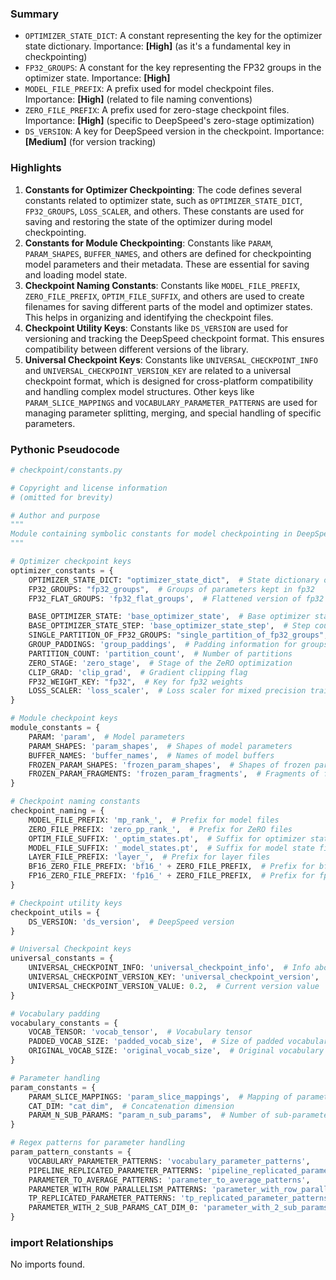 

### Summary



* `OPTIMIZER_STATE_DICT`: A constant representing the key for the optimizer state dictionary. Importance: **[High]** (as it's a fundamental key in checkpointing)
* `FP32_GROUPS`: A constant for the key representing the FP32 groups in the optimizer state. Importance: **[High]**
* `MODEL_FILE_PREFIX`: A prefix used for model checkpoint files. Importance: **[High]** (related to file naming conventions)
* `ZERO_FILE_PREFIX`: A prefix used for zero-stage checkpoint files. Importance: **[High]** (specific to DeepSpeed's zero-stage optimization)
* `DS_VERSION`: A key for DeepSpeed version in the checkpoint. Importance: **[Medium]** (for version tracking)

### Highlights



1. **Constants for Optimizer Checkpointing**: The code defines several constants related to optimizer state, such as `OPTIMIZER_STATE_DICT`, `FP32_GROUPS`, `LOSS_SCALER`, and others. These constants are used for saving and restoring the state of the optimizer during model checkpointing.
2. **Constants for Module Checkpointing**: Constants like `PARAM`, `PARAM_SHAPES`, `BUFFER_NAMES`, and others are defined for checkpointing model parameters and their metadata. These are essential for saving and loading model state.
3. **Checkpoint Naming Constants**: Constants like `MODEL_FILE_PREFIX`, `ZERO_FILE_PREFIX`, `OPTIM_FILE_SUFFIX`, and others are used to create filenames for saving different parts of the model and optimizer states. This helps in organizing and identifying the checkpoint files.
4. **Checkpoint Utility Keys**: Constants like `DS_VERSION` are used for versioning and tracking the DeepSpeed checkpoint format. This ensures compatibility between different versions of the library.
5. **Universal Checkpoint Keys**: Constants like `UNIVERSAL_CHECKPOINT_INFO` and `UNIVERSAL_CHECKPOINT_VERSION_KEY` are related to a universal checkpoint format, which is designed for cross-platform compatibility and handling complex model structures. Other keys like `PARAM_SLICE_MAPPINGS` and `VOCABULARY_PARAMETER_PATTERNS` are used for managing parameter splitting, merging, and special handling of specific parameters.

### Pythonic Pseudocode

```python
# checkpoint/constants.py

# Copyright and license information
# (omitted for brevity)

# Author and purpose
"""
Module containing symbolic constants for model checkpointing in DeepSpeed.
"""

# Optimizer checkpoint keys
optimizer_constants = {
    OPTIMIZER_STATE_DICT: "optimizer_state_dict",  # State dictionary of the optimizer
    FP32_GROUPS: "fp32_groups",  # Groups of parameters kept in fp32
    FP32_FLAT_GROUPS: 'fp32_flat_groups',  # Flattened version of fp32 groups

    BASE_OPTIMIZER_STATE: 'base_optimizer_state',  # Base optimizer state
    BASE_OPTIMIZER_STATE_STEP: 'base_optimizer_state_step',  # Step count in base optimizer state
    SINGLE_PARTITION_OF_FP32_GROUPS: "single_partition_of_fp32_groups",  # Single partition of fp32 groups
    GROUP_PADDINGS: 'group_paddings',  # Padding information for groups
    PARTITION_COUNT: 'partition_count',  # Number of partitions
    ZERO_STAGE: 'zero_stage',  # Stage of the ZeRO optimization
    CLIP_GRAD: 'clip_grad',  # Gradient clipping flag
    FP32_WEIGHT_KEY: "fp32",  # Key for fp32 weights
    LOSS_SCALER: 'loss_scaler',  # Loss scaler for mixed precision training
}

# Module checkpoint keys
module_constants = {
    PARAM: 'param',  # Model parameters
    PARAM_SHAPES: 'param_shapes',  # Shapes of model parameters
    BUFFER_NAMES: 'buffer_names',  # Names of model buffers
    FROZEN_PARAM_SHAPES: 'frozen_param_shapes',  # Shapes of frozen parameters
    FROZEN_PARAM_FRAGMENTS: 'frozen_param_fragments',  # Fragments of frozen parameters
}

# Checkpoint naming constants
checkpoint_naming = {
    MODEL_FILE_PREFIX: 'mp_rank_',  # Prefix for model files
    ZERO_FILE_PREFIX: 'zero_pp_rank_',  # Prefix for ZeRO files
    OPTIM_FILE_SUFFIX: '_optim_states.pt',  # Suffix for optimizer state files
    MODEL_FILE_SUFFIX: '_model_states.pt',  # Suffix for model state files
    LAYER_FILE_PREFIX: 'layer_',  # Prefix for layer files
    BF16_ZERO_FILE_PREFIX: 'bf16_' + ZERO_FILE_PREFIX,  # Prefix for bf16 ZeRO files
    FP16_ZERO_FILE_PREFIX: 'fp16_' + ZERO_FILE_PREFIX,  # Prefix for fp16 ZeRO files
}

# Checkpoint utility keys
checkpoint_utils = {
    DS_VERSION: 'ds_version',  # DeepSpeed version
}

# Universal Checkpoint keys
universal_constants = {
    UNIVERSAL_CHECKPOINT_INFO: 'universal_checkpoint_info',  # Info about the universal checkpoint
    UNIVERSAL_CHECKPOINT_VERSION_KEY: 'universal_checkpoint_version',  # Version key
    UNIVERSAL_CHECKPOINT_VERSION_VALUE: 0.2,  # Current version value
}

# Vocabulary padding
vocabulary_constants = {
    VOCAB_TENSOR: 'vocab_tensor',  # Vocabulary tensor
    PADDED_VOCAB_SIZE: 'padded_vocab_size',  # Size of padded vocabulary
    ORIGINAL_VOCAB_SIZE: 'original_vocab_size',  # Original vocabulary size
}

# Parameter handling
param_constants = {
    PARAM_SLICE_MAPPINGS: 'param_slice_mappings',  # Mapping of parameter slices
    CAT_DIM: "cat_dim",  # Concatenation dimension
    PARAM_N_SUB_PARAMS: "param_n_sub_params",  # Number of sub-parameters in a single parameter
}

# Regex patterns for parameter handling
param_pattern_constants = {
    VOCABULARY_PARAMETER_PATTERNS: 'vocabulary_parameter_patterns',
    PIPELINE_REPLICATED_PARAMETER_PATTERNS: 'pipeline_replicated_parameter_patterns',
    PARAMETER_TO_AVERAGE_PATTERNS: 'parameter_to_average_patterns',
    PARAMETER_WITH_ROW_PARALLELISM_PATTERNS: 'parameter_with_row_parallelism_patterns',
    TP_REPLICATED_PARAMETER_PATTERNS: 'tp_replicated_parameter_patterns',
    PARAMETER_WITH_2_SUB_PARAMS_CAT_DIM_0: 'parameter_with_2_sub_params_cat_dim_0',
}
```


### import Relationships

No imports found.